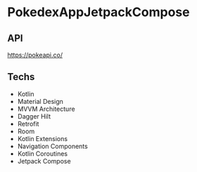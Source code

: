 # PokedexAppJetpackCompose


## API

https://pokeapi.co/

## Techs
* Kotlin
* Material Design
* MVVM Architecture
* Dagger Hilt
* Retrofit
* Room
* Kotlin Extensions
* Navigation Components
* Kotlin Coroutines
* Jetpack Compose




